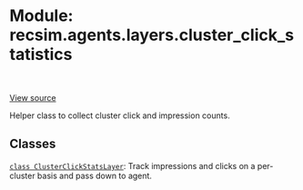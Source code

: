 <div itemscope itemtype="http://developers.google.com/ReferenceObject">
<meta itemprop="name" content="recsim.agents.layers.cluster_click_statistics" />
<meta itemprop="path" content="Stable" />
</div>

# Module: recsim.agents.layers.cluster_click_statistics

<table class="tfo-notebook-buttons tfo-api" align="left">
</table>

<a target="_blank" href="https://github.com/google-research/recsim/tree/master/recsim/agents/layers/cluster_click_statistics.py">View
source</a>

Helper class to collect cluster click and impression counts.

<!-- Placeholder for "Used in" -->

## Classes

[`class ClusterClickStatsLayer`](../../../recsim/agents/layers/cluster_click_statistics/ClusterClickStatsLayer.md):
Track impressions and clicks on a per-cluster basis and pass down to agent.
